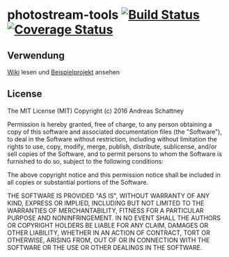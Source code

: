 # photostream-tools [![Build Status](https://travis-ci.org/aschattney/photostream-tools.svg?branch=master)](https://travis-ci.org/aschattney/photostream-tools) <a href='https://coveralls.io/github/aschattney/photostream-tools?branch=master'><img src='http://coveralls.io/repos/github/aschattney/photostream-tools/badge.svg?branch=master' alt='Coverage Status' /></a>

## Verwendung

<a href="https://github.com/aschattney/photostream-tools/wiki/">Wiki</a> lesen und <a href="https://github.com/aschattney/photostream-example">Beispielprojekt</a> ansehen

## License

The MIT License (MIT)
Copyright (c) 2016 Andreas Schattney

Permission is hereby granted, free of charge, to any person obtaining a copy of this software and associated documentation files (the "Software"), to deal in the Software without restriction, including without limitation the rights to use, copy, modify, merge, publish, distribute, sublicense, and/or sell copies of the Software, and to permit persons to whom the Software is furnished to do so, subject to the following conditions:

The above copyright notice and this permission notice shall be included in all copies or substantial portions of the Software.

THE SOFTWARE IS PROVIDED "AS IS", WITHOUT WARRANTY OF ANY KIND, EXPRESS OR IMPLIED, INCLUDING BUT NOT LIMITED TO THE WARRANTIES OF MERCHANTABILITY, FITNESS FOR A PARTICULAR PURPOSE AND NONINFRINGEMENT. IN NO EVENT SHALL THE AUTHORS OR COPYRIGHT HOLDERS BE LIABLE FOR ANY CLAIM, DAMAGES OR OTHER LIABILITY, WHETHER IN AN ACTION OF CONTRACT, TORT OR OTHERWISE, ARISING FROM, OUT OF OR IN CONNECTION WITH THE SOFTWARE OR THE USE OR OTHER DEALINGS IN THE SOFTWARE.
